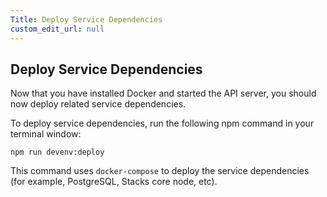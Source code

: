 ```yaml
---
Title: Deploy Service Dependencies
custom_edit_url: null
---
```


## Deploy Service Dependencies

Now that you have installed Docker and started the API server, you should now deploy related service dependencies.

To deploy service dependencies, run the following npm command in your terminal window:

`npm run devenv:deploy`

This command uses `docker-compose` to deploy the service dependencies (for example, PostgreSQL, Stacks core node, etc).
